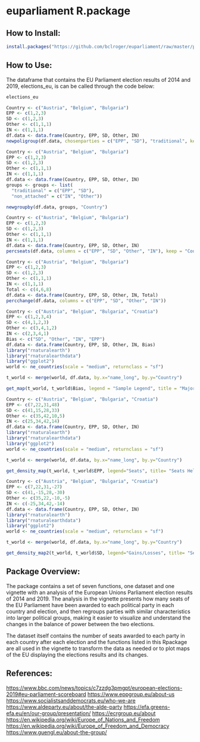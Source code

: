 # euparliament R.package

## How to Install:

```r
install.packages("https://github.com/bclroger/euparliament/raw/master/package/euparliament_1.0.0.tar.gz", repos=NULL, type="source")
```


## How to Use:

The dataframe that contains the EU Parliament election results of 2014 and 2019, elections_eu, is can be called through the code below:
```r
elections_eu
```

```r
Country <- c("Austria", "Belgium", "Bulgaria")
EPP <- c(1,2,3)
SD <- c(1,2,3)
Other <- c(1,1,1)
IN <- c(1,1,1)
df.data <- data.frame(Country, EPP, SD, Other, IN)
newpoligroup(df.data, chosenparties = c("EPP", "SD"), "traditional", keep = "Country")
```

```r
Country <- c("Austria", "Belgium", "Bulgaria")
EPP <- c(1,2,3)
SD <- c(1,2,3)
Other <- c(1,1,1)
IN <- c(1,1,1)
df.data <- data.frame(Country, EPP, SD, Other, IN)
groups <- groups <- list(
  "traditional" = c("EPP", "SD"),
  "non_attached" = c("IN", "Other"))

newgroupby(df.data, groups, "Country")
```


```r
Country <- c("Austria", "Belgium", "Bulgaria")
EPP <- c(1,2,3)
SD <- c(1,2,3)
Other <- c(1,1,1)
IN <- c(1,1,1)
df.data <- data.frame(Country, EPP, SD, Other, IN)
percseats(df.data, columns = c("EPP", "SD", "Other", "IN"), keep = "Country")
```

```r
Country <- c("Austria", "Belgium", "Bulgaria")
EPP <- c(1,2,3)
SD <- c(1,2,3)
Other <- c(1,1,1)
IN <- c(1,1,1)
Total <- c(4,6,8)
df.data <- data.frame(Country, EPP, SD, Other, IN, Total)
percchange(df.data, columns = c("EPP", "SD", "Other", "IN"))
```

```r
Country <- c("Austria", "Belgium", "Bulgaria", "Croatia")
EPP <- c(1,2,3,4)
SD <- c(4,1,2,3)
Other <- c(3,4,1,2)
IN <- c(2,3,4,1)
Bias <- c("SD", "Other", "IN", "EPP")
df.data <- data.frame(Country, EPP, SD, Other, IN, Bias)
library("rnaturalearth")
library("rnaturalearthdata")
library("ggplot2")
world <- ne_countries(scale = "medium", returnclass = "sf")

t_world <- merge(world, df.data, by.x="name_long", by.y="Country")

get_map(t_world, t_world$Bias, legend = "Sample Legend", title = "Major Parties")

```

```r
Country <- c("Austria", "Belgium", "Bulgaria", "Croatia")
EPP <- c(7,22,31,48)
SD <- c(41,15,28,33)
Other <- c(35,42,10,5)
IN <- c(25,34,42,14)
df.data <- data.frame(Country, EPP, SD, Other, IN)
library("rnaturalearth")
library("rnaturalearthdata")
library("ggplot2")
world <- ne_countries(scale = "medium", returnclass = "sf")

t_world <- merge(world, df.data, by.x="name_long", by.y="Country")

get_density_map(t_world, t_world$EPP, legend="Seats", title= "Seats Held by EPP", gradmax=50, gradnum =5)
```

```r
Country <- c("Austria", "Belgium", "Bulgaria", "Croatia")
EPP <- c(7,22,31,-27)
SD <- c(41,-15,28,-30)
Other <- c(35,22,-10,-5)
IN <- c(-25,34,42,-14)
df.data <- data.frame(Country, EPP, SD, Other, IN)
library("rnaturalearth")
library("rnaturalearthdata")
library("ggplot2")
world <- ne_countries(scale = "medium", returnclass = "sf")

t_world <- merge(world, df.data, by.x="name_long", by.y="Country")

get_density_map2(t_world, t_world$SD, legend="Gains/Losses", title= "Seats Gained or Lost by SD")
```


## Package Overview:

The package contains a set of seven functions, one dataset and one vignette with an analysis of the European Unions Parliament election results of 2014 and 2019. The analysis in the vignette presents how many seats of the EU Parliament have been awarded to each political party in each country and election, and then regroups parties with similar characteristics into larger political groups, making it easier to visualize and understand the changes in the balance of power between the two elections.

The dataset itself contains the number of seats awarded to each party in each country after each election and the functions listed in this Rpackage are all used in the vignette to transform the data as needed or to plot maps of the EU displaying the elections results and its changes.

## References:

https://www.bbc.com/news/topics/c7zzdg3pmgpt/european-elections-2019#eu-parliament-scoreboard
https://www.eppgroup.eu/about-us
https://www.socialistsanddemocrats.eu/who-we-are
https://www.aldeparty.eu/about/the-alde-party
https://efa.greens-efa.eu/en/our-group/presentation/
https://ecrgroup.eu/about
https://en.wikipedia.org/wiki/Europe_of_Nations_and_Freedom
https://en.wikipedia.org/wiki/Europe_of_Freedom_and_Democracy
https://www.guengl.eu/about-the-group/
